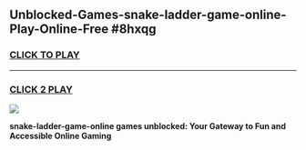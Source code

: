 
## Unblocked-Games-snake-ladder-game-online-Play-Online-Free #8hxqg
<h3>
<a href="https://us.freeplayer.one?title=snake-ladder-game-online&ref=10M">CLICK TO PLAY</a></h3>
<hr>

<h3>
<a href="https://us.freeplayer.one?title=snake-ladder-game-online&ref=10M">CLICK 2 PLAY</a>
  
</h3>

<a href="https://us.freeplayer.one?title=snake-ladder-game-online&ref=10M"><img src="https://clearcache.store/games.png"></a>


**snake-ladder-game-online games unblocked: Your Gateway to Fun and Accessible Online Gaming**
